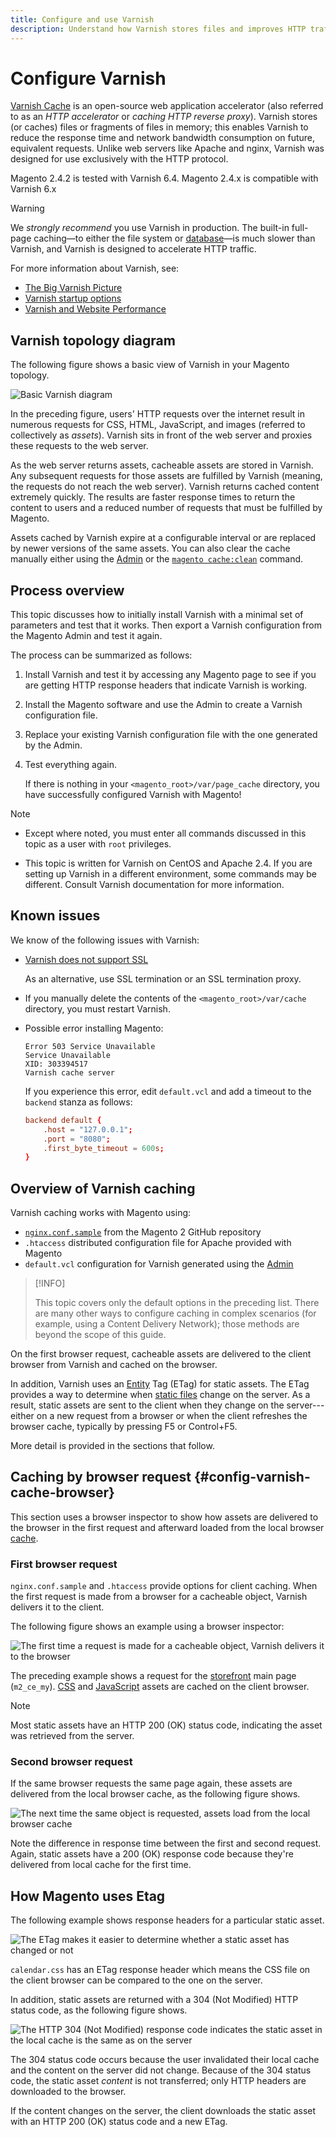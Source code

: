 ```yaml
---
title: Configure and use Varnish
description: Understand how Varnish stores files and improves HTTP traffic.
---
```


# Configure Varnish

[Varnish Cache][] is an open-source web application accelerator (also referred to as an _HTTP accelerator_ or _caching HTTP reverse proxy_). Varnish stores (or caches) files or fragments of files in memory; this enables Varnish to reduce the response time and network bandwidth consumption on future, equivalent requests. Unlike web servers like Apache and nginx, Varnish was designed for use exclusively with the HTTP protocol.

Magento 2.4.2 is tested with Varnish 6.4.
Magento 2.4.x is compatible with Varnish 6.x

>[!WARNING]
>
>We _strongly recommend_ you use Varnish in production. The built-in full-page caching—to either the file system or [database][]—is much slower than Varnish, and Varnish is designed to accelerate HTTP traffic.

For more information about Varnish, see:

- [The Big Varnish Picture][]
- [Varnish startup options][]
- [Varnish and Website Performance][]

## Varnish topology diagram

The following figure shows a basic view of Varnish in your Magento topology.

![Basic Varnish diagram](../../assets/configuration/varnish-basic.png)

In the preceding figure, users' HTTP requests over the internet result in numerous requests for CSS, HTML, JavaScript, and images (referred to collectively as _assets_). Varnish sits in front of the web server and proxies these requests to the web server.

As the web server returns assets, cacheable assets are stored in Varnish. Any subsequent requests for those assets are fulfilled by Varnish (meaning, the requests do not reach the web server). Varnish returns cached content extremely quickly. The results are faster response times to return the content to users and a reduced number of requests that must be fulfilled by Magento.

Assets cached by Varnish expire at a configurable interval or are replaced by newer versions of the same assets. You can also clear the cache manually either using the [Admin](https://glossary.magento.com/magento-admin) or the [`magento cache:clean`](../cli/config-cli-subcommands-cache.html) command.

## Process overview

This topic discusses how to initially install Varnish with a minimal set of parameters and test that it works. Then export a Varnish configuration from the Magento Admin and test it again.

The process can be summarized as follows:

1. Install Varnish and test it by accessing any Magento page to see if you are getting HTTP response headers that indicate Varnish is working.
1. Install the Magento software and use the Admin to create a Varnish configuration file.
1. Replace your existing Varnish configuration file with the one generated by the Admin.
1. Test everything again.

   If there is nothing in your `<magento_root>/var/page_cache` directory, you have successfully configured Varnish with Magento!

>[!NOTE]
>
>- Except where noted, you must enter all commands discussed in this topic as a user with `root` privileges.
>
>- This topic is written for Varnish on CentOS and Apache 2.4. If you are setting up Varnish in a different environment, some commands may be different. Consult Varnish documentation for more information.

## Known issues

We know of the following issues with Varnish:

- [Varnish does not support SSL][]

   As an alternative, use SSL termination or an SSL termination proxy.

- If you manually delete the contents of the `<magento_root>/var/cache` directory, you must restart Varnish.

- Possible error installing Magento:

   ```terminal
   Error 503 Service Unavailable
   Service Unavailable
   XID: 303394517
   Varnish cache server
   ```

   If you experience this error, edit `default.vcl` and add a timeout to the `backend` stanza as follows:

   ```conf
   backend default {
       .host = "127.0.0.1";
       .port = "8080";
       .first_byte_timeout = 600s;
   }
   ```

## Overview of Varnish caching

Varnish caching works with Magento using:

- [`nginx.conf.sample`](https://github.com/magento/magento2/blob/2.4/nginx.conf.sample) from the Magento 2 GitHub repository
- `.htaccess` distributed configuration file for Apache provided with Magento
- `default.vcl` configuration for Varnish generated using the [Admin](../cache/config-varnish-magento.html)

>[!INFO]
>
>This topic covers only the default options in the preceding list. There are many other ways to configure caching in complex scenarios (for example, using a Content Delivery Network); those methods are beyond the scope of this guide.

On the first browser request, cacheable assets are delivered to the client browser from Varnish and cached on the browser.

In addition, Varnish uses an [Entity](https://glossary.magento.com/entity) Tag (ETag) for static assets. The ETag provides a way to determine when [static files](https://glossary.magento.com/static-files) change on the server. As a result, static assets are sent to the client when they change on the server---either on a new request from a browser or when the client refreshes the browser cache, typically by pressing F5 or Control+F5.

More detail is provided in the sections that follow.

## Caching by browser request {#config-varnish-cache-browser}

This section uses a browser inspector to show how assets are delivered to the browser in the first request and afterward loaded from the local browser [cache](https://glossary.magento.com/cache).

### First browser request

`nginx.conf.sample` and `.htaccess` provide options for client caching. When the first request is made from a browser for a cacheable object, Varnish delivers it to the client.

The following figure shows an example using a browser inspector:

![The first time a request is made for a cacheable object, Varnish delivers it to the browser](../../assets/configuration/varnish-apache-first-visit.png)

The preceding example shows a request for the [storefront](https://glossary.magento.com/storefront) main page (`m2_ce_my`). [CSS](https://glossary.magento.com/css) and [JavaScript](https://glossary.magento.com/javascript) assets are cached on the client browser.

>[!NOTE]
>
>Most static assets have an HTTP 200 (OK) status code, indicating the asset was retrieved from the server.

### Second browser request

If the same browser requests the same page again, these assets are delivered from the local browser cache, as the following figure shows.

![The next time the same object is requested, assets load from the local browser cache](../../assets/configuration/varnish-apache-second-visit.png)

Note the difference in response time between the first and second request. Again, static assets have a 200 (OK) response code because they're delivered from local cache for the first time.

## How Magento uses Etag

The following example shows response headers for a particular static asset.

![The ETag makes it easier to determine whether a static asset has changed or not](../../assets/configuration/varnish-etag.png)

`calendar.css` has an ETag response header which means the CSS file on the client browser can be compared to the one on the server.

In addition, static assets are returned with a 304 (Not Modified) HTTP status code, as the following figure shows.

![The HTTP 304 (Not Modified) response code indicates the static asset in the local cache is the same as on the server](../../assets/configuration/varnish-304.png)

The 304 status code occurs because the user invalidated their local cache and the content on the server did not change. Because of the 304 status code, the static asset _content_ is not transferred; only HTTP headers are downloaded to the browser.

If the content changes on the server, the client downloads the static asset with an HTTP 200 (OK) status code and a new ETag.

<!-- Link Definitions -->

[database]: https://devdocs.magento.com/guides/v2.4/extension-dev-guide/cache/partial-caching/database-caching.html
[The Big Varnish Picture]: https://www.varnish-cache.org/docs/trunk/users-guide/intro.html
[Varnish Cache]: https://varnish-cache.org
[Varnish startup options]: https://www.varnish-cache.org/docs/trunk/reference/varnishd.html#ref-varnishd-options
[Varnish and Website Performance]: https://www.varnish-cache.org/docs/trunk/users-guide/performance.html#users-performance
[Varnish does not support SSL]: https://www.varnish-cache.org/docs/3.0/phk/ssl.html
